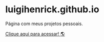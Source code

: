 # luigihenrick.github.io

Página com meus projetos pessoais.

[Clique aqui para acessar! :earth_americas:](https://luigihenrick.github.io/)
